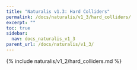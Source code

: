 ```yaml
---
title: "Naturalis v1.3: Hard Colliders"
permalink: /docs/naturalis/v1_3/hard_colliders/
excerpt: ""
toc: true
sidebar:
  nav: docs_naturalis_v1_3
parent_url: /docs/naturalis/v1_3/
---
```


{% include naturalis/v1_2/hard_colliders.md %}
